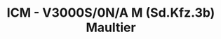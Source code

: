 ---
layout: product
title: "ICM - V3000S/0N/A M (Sd.Kfz.3b) Maultier"
price: "TBA" 
desc: "N/A"
img_path: "/assets/img/ICM35412.jpg"
brand: "N/A"
available: false
special_offer: false
new: false
soon: false
cat: "010000"
subcat: "013600"
subsubcat: "0N/A"
sifra: "ICM35412"
popular: false
---